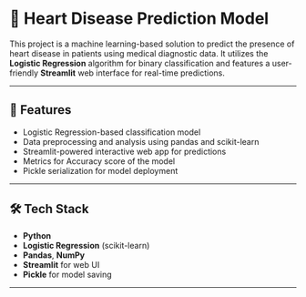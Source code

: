 # 💓 Heart Disease Prediction Model

This project is a machine learning-based solution to predict the presence of heart disease in patients using medical diagnostic data. It utilizes the **Logistic Regression** algorithm for binary classification and features a user-friendly **Streamlit** web interface for real-time predictions.

---

## 📌 Features

- Logistic Regression-based classification model
- Data preprocessing and analysis using pandas and scikit-learn
- Streamlit-powered interactive web app for predictions
- Metrics for Accuracy score of the model
- Pickle serialization for model deployment

---

## 🛠️ Tech Stack

- **Python**
- **Logistic Regression** (scikit-learn)
- **Pandas**, **NumPy**
- **Streamlit** for web UI
- **Pickle** for model saving

---